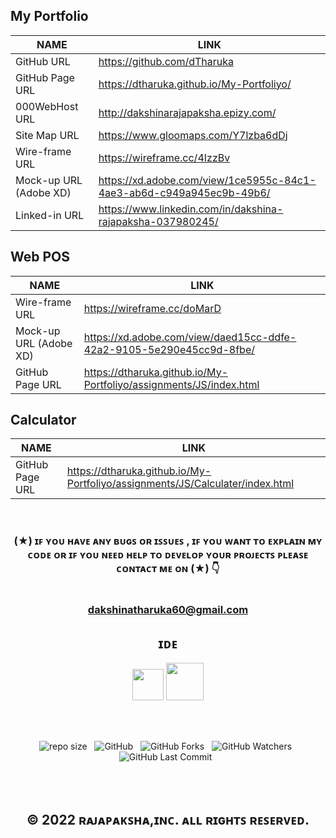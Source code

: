 ## My Portfolio

<div align="center">

| NAME | LINK |
| ------ | ------ |
| GitHub URL | https://github.com/dTharuka |
| GitHub Page URL | https://dtharuka.github.io/My-Portfoliyo/ |
| 000WebHost URL | http://dakshinarajapaksha.epizy.com/ |
| Site Map URL | https://www.gloomaps.com/Y7lzba6dDj |
| Wire-frame URL | https://wireframe.cc/4IzzBv |
| Mock-up URL (Adobe XD) | https://xd.adobe.com/view/1ce5955c-84c1-4ae3-ab6d-c949a945ec9b-49b6/ |
| Linked-in URL | https://www.linkedin.com/in/dakshina-rajapaksha-037980245/ |

</div>

## Web POS

<div align="center">

| NAME | LINK |
| ------ | ------ |
| Wire-frame URL | https://wireframe.cc/doMarD |
| Mock-up URL (Adobe XD) | https://xd.adobe.com/view/daed15cc-ddfe-42a2-9105-5e290e45cc9d-8fbe/ |
| GitHub Page URL | https://dtharuka.github.io/My-Portfoliyo/assignments/JS/index.html |

</div>

## Calculator

<div align="center">

| NAME | LINK |
| ------ | ------ |
| GitHub Page URL | https://dtharuka.github.io/My-Portfoliyo/assignments/JS/Calculater/index.html |

</div>

<br>

<div align="center">

### (★) ɪꜰ ʏᴏᴜ ʜᴀᴠᴇ ᴀɴʏ ʙᴜɢꜱ ᴏʀ ɪꜱꜱᴜᴇꜱ , ɪꜰ ʏᴏᴜ ᴡᴀɴᴛ ᴛᴏ ᴇxᴘʟᴀɪɴ ᴍʏ ᴄᴏᴅᴇ ᴏʀ ɪꜰ ʏᴏᴜ ɴᴇᴇᴅ ʜᴇʟᴘ ᴛᴏ ᴅᴇᴠᴇʟᴏᴘ ʏᴏᴜʀ ᴘʀᴏᴊᴇᴄᴛꜱ ᴘʟᴇᴀꜱᴇ ᴄᴏɴᴛᴀᴄᴛ ᴍᴇ ᴏɴ (★) 👇<br> <br> <br> dakshinatharuka60@gmail.com

</div>

<div align="center">

## ɪᴅᴇ

</div>


<div align="center">

<img src ="https://user-images.githubusercontent.com/101202535/194761991-541ae3f1-7a0b-4812-8619-d42bf705d860.png" width = "50" hight ="100">
<img src="https://user-images.githubusercontent.com/101202535/194762020-ee0e9d1e-8ef1-413b-a523-906dd69c47e1.png" width = "60" hight ="110">

</div>


<br><br>

<div align="center">

![repo size](https://img.shields.io/github/repo-size/dTharuka/My-Portfoliyo?style=for-the-badge) &nbsp;
![GitHub](https://img.shields.io/github/license/dTharuka/My-Portfoliyo?style=for-the-badge) &nbsp;
![GitHub Forks](https://img.shields.io/github/forks/dTharuka/My-Portfoliyo?&labelColor=black&color=f7b731&style=for-the-badge) &nbsp;
![GitHub Watchers](https://img.shields.io/github/watchers/dTharuka/My-Portfoliyo?style=for-the-badge) &nbsp;
![GitHub Last Commit](https://img.shields.io/github/last-commit/dTharuka/My-Portfoliyo?style=for-the-badge) &nbsp;

</div>

<br><br>

<div align="center">

## © 2022 ʀᴀᴊᴀᴘᴀᴋꜱʜᴀ,ɪɴᴄ. ᴀʟʟ ʀɪɢʜᴛꜱ ʀᴇꜱᴇʀᴠᴇᴅ.

</div>
